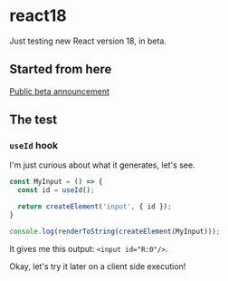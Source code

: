 # react18
Just testing new React version 18, in beta.

## Started from here

[Public beta announcement](https://github.com/reactwg/react-18/discussions/112)

## The test

### `useId` hook

I'm just curious about what it generates, let's see.

```javascript
const MyInput = () => {
  const id = useId();

  return createElement('input', { id });
}

console.log(renderToString(createElement(MyInput)));
```

It gives me this output: `<input id="R:0"/>`.

Okay, let's try it later on a client side execution!